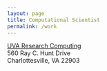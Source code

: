 ```yaml
---
layout: page
title: Computational Scientist
permalink: /work
---
```


[UVA Research Computing](https://www.rc.virginia.edu)  
560 Ray C. Hunt Drive  
Charlottesville, VA 22903  
